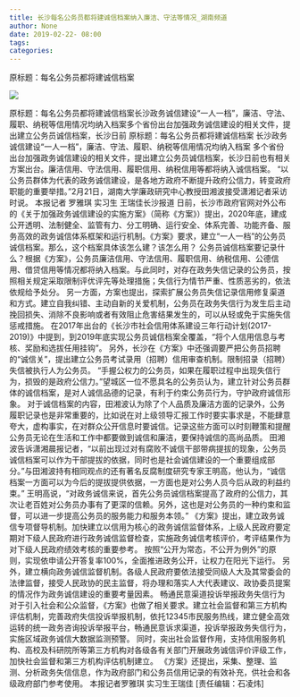 ```yaml
---
title: 长沙每名公务员都将建诚信档案纳入廉洁、守法等情况_湖南频道
author: None
date: 2019-02-22- 08:00
tags: 
categories: 
---
```

原标题：每名公务员都将建诚信档案
<!-- more -->
                
<img align="center" border="0" src="http://p2.ifengimg.com/a/2016/0810/204c433878d5cf9size1_w16_h16.png" />
                
            
原标题：每名公务员都将建诚信档案长沙政务诚信建设“一人一档”，廉洁、守法、履职、纳税等信用情况均纳入档案多个省份出台加强政务诚信建设的相关文件，提出建立公务员诚信档案，长沙日前
原标题：每名公务员都将建诚信档案
长沙政务诚信建设“一人一档”，廉洁、守法、履职、纳税等信用情况均纳入档案
多个省份出台加强政务诚信建设的相关文件，提出建立公务员诚信档案，长沙日前也有相关方案出台。廉洁信用、守法信用、履职信用、纳税信用等都将纳入诚信档案。
“以公务员群体为代表的政务诚信建设，是各地方政府不断提升政府公信力，转变政府职能的重要举措。”2月21日，湖南大学廉政研究中心教授田湘波接受潇湘记者采访时说。
本报记者 罗雅琪 实习生 王瑞佳长沙报道
日前，长沙市政府官网对外公布的《关于加强政务诚信建设的实施方案》（简称《方案》）提出，2020年底，建成公开透明、法制健全、监管有力、分工明确、运行安全、体系完善、功能齐备、服务高效的政务诚信体系框架和运行机制。《方案》要求，建立“一人一档”的公务员诚信档案。那么，这个档案具体该怎么建？该怎么用？
公务员诚信档案要记录什么？根据《方案》，公务员廉洁信用、守法信用、履职信用、纳税信用、公德信用、借贷信用等情况都将纳入档案。与此同时，对存在政务失信记录的公务员，按照相关规定采取限制评优评先等处理措施；失信行为情节严重、性质恶劣的，依法依规给予处分。
另一方面，方案也提出，探索扩展公务员失信记录信用修复渠道和方式。建立自我纠错、主动自新的关爱机制，公务员在政务失信行为发生后主动挽回损失、消除不良影响或者有效阻止危害结果发生的，可以从轻或免于实施失信惩戒措施。
在2017年出台的《长沙市社会信用体系建设三年行动计划(2017-2019)》中提到，到2019年底实现公务员诚信档案全覆盖，“将个人信用信息与考核、奖励和选拔任用挂钩”。
另外，长沙在《方案》中还强调要严把公务员招聘的“诚信关”，提出建立公务员考试录用（招聘）信用审查机制。限制招录（招聘）失信被执行人为公务员。
“手握公权力的公务员，如果在履职过程中出现失信行为，损毁的是政府公信力。”望城区一位不愿具名的公务员认为，建立针对公务员群体的诚信档案，是对人诚信品德的记录，有利于约束公务员行为，守护政府诚信形象。
对于诚信档案的内容，田湘波认为除了个人品质及廉洁方面的记录外，公务履职记录也是非常重要的，比如说在对上级领导汇报工作时要实事求是，不能肆意夸大，虚构事实，在对群众公开信息时要诚信。记录这些方面可以时刻鞭策和提醒公务员无论在生活和工作中都要做到诚信和廉洁，要保持诚信的高尚品质。
田湘波告诉潇湘晨报记者，“以前出现过对有腐败不诚信干部带病提拔的现象，公务员诚信档案可以作为干部提拔的依据，同时也是社会诚信建设的一个重要组成部分。”与田湘波持有相同观点的还有著名反腐制度研究专家王明高，他认为，“诚信档案一方面可以为今后的提拔提供依据，一方面也是对公务人员今后从政的利益约束。”
王明高说，“对政务诚信来说，首先公务员诚信档案提高了政府的公信力，其次让老百姓对公务员办事有了更深的信赖。另外，这也是对公务员的一种约束和监督，可以进一步提高公务员的服务能力和服务本领。”
《方案》提出，建立政务诚信专项督导机制。加快建立以信用为核心的政务诚信监督体系，上级人民政府要定期对下级人民政府进行政务诚信监督检查，实施政务诚信考核评价，考评结果作为对下级人民政府绩效考核的重要参考。
按照“公开为常态，不公开为例外”的原则，实现依申请公开答复率100%，全面推进政务公开，让权力在阳光下运行。
另外，建立横向政务诚信监督机制。各级人民政府要依法接受同级人大及其常委会的法律监督，接受人民政协的民主监督，将办理和落实人大代表建议、政协委员提案的情况作为政务诚信建设的重要考量因素。
畅通民意渠道投诉举报政务失信行为
对于引入社会和公众监督，《方案》也做了相关要求。建立社会监督和第三方机构评估机制，完善政府失信投诉举报机制，依托12345市民服务热线，建立健全高效运转的统一政务咨询投诉举报平台，畅通民意诉求渠道，投诉举报政务失信行为，实施区域政务诚信大数据监测预警。
同时，突出社会监督作用，支持信用服务机构、高校及科研院所等第三方机构对各级各有关部门开展政务诚信评价评级工作，加快社会监督和第三方机构评估机制建立。
《方案》还提出，采集、整理、监测、分析政务失信信息，作为政府部门和公务员信用记录的有效补充，供社会和各级政府部门参考使用。
本报记者罗雅琪 实习生王瑞佳
[责任编辑：石凌炜]
            
